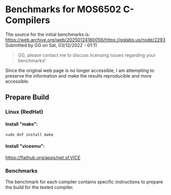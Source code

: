 # Benchmarks for MOS6502 C-Compilers

The source for the initial benchmarks is: https://web.archive.org/web/20250124180056/https://gglabs.us/node/2293  
Submitted by GG on Sat, 03/12/2022 - 01:11

> GG, please contact me to discuss licensing issues regarding your benchmarks!

Since the original web page is no longer accessible, I am attempting to preserve the information and make the results reproducible and more accessible.

## Prepare Build

### Linux (RedHat)

#### Install "make":

```
sudo dnf install make
```

#### Install "viceemu":

https://flathub.org/apps/net.sf.VICE

### Benchmarks

The benchmark for each compiler contains specific instructions to prepare the build for the tested compiler.
